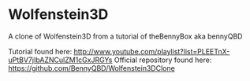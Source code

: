 Wolfenstein3D
=============

A clone of Wolfenstein3D from a tutorial of theBennyBox aka bennyQBD

Tutorial found here: http://www.youtube.com/playlist?list=PLEETnX-uPtBV7jIbAZNCulZM1cGxJRGYs
Official repository found here: https://github.com/BennyQBD/Wolfenstein3DClone
